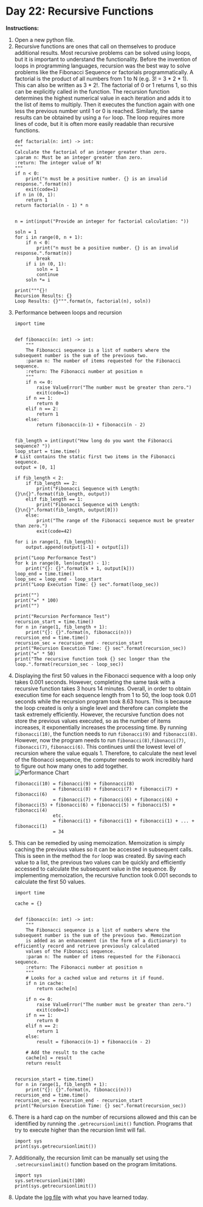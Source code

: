 # Day 22: Recursive Functions
**Instructions:** 
1. Open a new python file.
2. Recursive functions are ones that call on themselves to produce additional results. Most recursive problems can be solved using loops, but it is important to understand the functionality. Before the invention of loops in programming languages, recursion was the best way to solve problems like the Fibonacci Sequence or factorials programmatically. A factorial is the product of all numbers from 1 to N (e.g. 3! = 3 * 2 * 1). This can also be written as 3 * 2!. The factorial of 0 or 1 returns 1, so this can be explicitly called in the function. The recursion function determines the highest numerical value in each iteration and adds it to the list of items to multiply. Then it executes the function again with one less the previous number until 1 or 0 is reached. Similarly, the same results can be obtained by using a `for` loop. The loop requires more lines of code, but it is often more easily readable than recursive functions.
    ```
    def factorial(n: int) -> int:
    """
    Calculate the factorial of an integer greater than zero.
    :param n: Must be an integer greater than zero.
    :return: The integer value of N!
    """
    if n < 0:
        print("n must be a positive number. {} is an invalid response.".format(n))
        exit(code=1)
    if n in (0, 1):
        return 1
    return factorial(n - 1) * n


    n = int(input("Provide an integer for factorial calculation: "))
    
    soln = 1
    for i in range(0, n + 1):
        if n < 0:
            print("n must be a positive number. {} is an invalid response.".format(n))
            break
        if i in (0, 1):
            soln = 1
            continue
        soln *= i

    print("""{}!
    Recursion Results: {}
    Loop Results: {}""".format(n, factorial(n), soln))
    ```
3. Performance between loops and recursion
    ```
    import time


    def fibonacci(n: int) -> int:
        """
        The Fibonacci sequence is a list of numbers where the subsequent number is the sum of the previous two.
        :param n: The number of items requested for the Fibonacci sequence.
        :return: The Fibonacci number at position n
        """
        if n <= 0:
            raise ValueError("The number must be greater than zero.")
            exit(code=1)
        if n == 1:
            return 0
        elif n == 2:
            return 1
        else:
            return fibonacci(n-1) + fibonacci(n - 2)


    fib_length = int(input("How long do you want the Fibonacci sequence? "))
    loop_start = time.time()
    # List contains the static first two items in the Fibonacci sequence.
    output = [0, 1]

    if fib_length < 2:
        if fib_length == 2:
            print("Fibonacci Sequence with Length: {}\n{}".format(fib_length, output))
        elif fib_length == 1:
            print("Fibonacci Sequence with Length: {}\n{}".format(fib_length, output[0]))
        else:
            print("The range of the Fibonacci sequence must be greater than zero.")
            exit(code=42)

    for i in range(1, fib_length):
        output.append(output[i-1] + output[i])

    print("Loop Performance Test")
    for k in range(0, len(output) - 1):
        print("{}: {}".format(k + 1, output[k]))
    loop_end = time.time()
    loop_sec = loop_end - loop_start
    print("Loop Execution Time: {} sec".format(loop_sec))

    print("")
    print("=" * 100)
    print("")

    print("Recursion Performance Test")
    recursion_start = time.time()
    for n in range(1, fib_length + 1):
        print("{}: {}".format(n, fibonacci(n)))
    recursion_end = time.time()
    recursion_sec = recursion_end - recursion_start
    print("Recursion Execution Time: {} sec".format(recursion_sec))
    print("=" * 50)
    print("The recursive function took {} sec longer than the loop.".format(recursion_sec - loop_sec))
    ```
4. Displaying the first 50 values in the Fibonacci sequence with a loop only takes 0.001 seconds. However, completing the same task with a recursive function takes 3 hours 14 minutes. Overall, in order to obtain execution time for each sequence length from 1 to 50, the loop took 0.01 seconds while the recursion program took 8.63 hours. This is because the loop created is only a single level and therefore can complete the task extremely efficiently. However, the recursive function does not store the previous values executed, so as the number of items increases, it exponentially increases the processing time. By running `fibonacci(10)`, the function needs to run `fibonacci(9)` and `fibonacci(8)`. However, now the program needs to run `fibonacci(8)`,`fibonacci(7)`, `fibonacci(7)`, `fibonacci(6)`. This continues until the lowest level of recursion where the value equals 1. Therefore, to calculate the next level of the fibonacci sequence, the computer needs to work incredibly hard to figure out how many ones to add together.  
    ![Performance Chart](performance_chart.png)
    ```
    fibonacci(10) = fibonacci(9) + fibonnacci(8)
                  = fibonacci(8) + fibonacci(7) + fibonacci(7) + fibonacci(6)
                  = fibonacci(7) + fibonacci(6) + fibonacci(6) + fibonacci(5) + fibonacci(6) + fibonacci(5) + fibonacci(5) + fibonacci(4)
                  etc.
                  = fibonacci(1) + fibonacci(1) + fibonacci(1) + ... + fibonacci(1)
                  = 34
    ```
5. This can be remedied by using memoization. Memoization is simply caching the previous values so it can be accessed in subsequent calls. This is seen in the method the `for` loop was created. By saving each value to a list, the previous two values can be quickly and efficiently accessed to calculate the subsequent value in the sequence. By implementing memoization, the recursive function took 0.001 seconds to calculate the first 50 values.
    ```
    import time
    
    cache = {}


    def fibonacci(n: int) -> int:
        """
        The Fibonacci sequence is a list of numbers where the subsequent number is the sum of the previous two. Memoization
        is added as an enhancement (in the form of a dictionary) to efficiently record and retrieve previously calculated
        values of the Fibonacci sequence.
        :param n: The number of items requested for the Fibonacci sequence.
        :return: The Fibonacci number at position n
        """
        # Looks for a cached value and returns it if found.
        if n in cache:
            return cache[n]
    
        if n <= 0:
            raise ValueError("The number must be greater than zero.")
            exit(code=1)
        if n == 1:
            return 0
        elif n == 2:
            return 1
        else:
            result = fibonacci(n-1) + fibonacci(n - 2)
        
        # Add the result to the cache
        cache[n] = result
        return result


    recursion_start = time.time()
    for n in range(1, fib_length + 1):
        print("{}: {}".format(n, fibonacci(n)))
    recursion_end = time.time()
    recursion_sec = recursion_end - recursion_start
    print("Recursion Execution Time: {} sec".format(recursion_sec))
    ```
6. There is a hard cap on the number of recursions allowed and this can be identified by running the `.getrecursionlimit()` function. Programs that try to execute higher than the recursion limit will fail.
    ```
    import sys
    print(sys.getrecursionlimit())
    ```
7. Additionally, the recursion limit can be manually set using the `.setrecursionlimit()` function based on the program limitations.
    ```
    import sys
    sys.setrecursionlimit(100)
    print(sys.getrecursionlimit())
    ``` 
8. Update the [log file](../../../../Downloads/100DaysPython-master%202/log.md) with what you have learned today.
